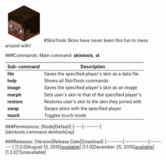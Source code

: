 ![SkinTools](images/icon.png)
#SkinTools
Skins have never been this fun to mess around with!

###Commands:
Main command: **skintools**, **st**

|Sub-command|Description|
|-----------|-----------|
|**file**|Saves the specified player's skin as a data file|
|**help**|Shows all SkinTools commands|
|**image**|Saves the specified player's skin as an image|
|**morph**|Sets user's skin to that of the specified player's|
|**restore**|Restores user's skin to the skin they joined with|
|**swap**|Swaps skins with the specified player|
|**touch**|Toggles touch mode|

###Permissions:
|Node|Default|
|----|:-------:|
|skintools.command.skintools|op|

###Releases:
|Version|Release Date|Download|
|:-------:|------------|:--------:|
|1.0.0|August 13, 2015|[available](http://forums.pocketmine.net/plugins/skintools.1364/download?version=2607)|
|1.1.0|December 25, 2015|[available](http://forums.pocketmine.net/plugins/skintools.1364/download?version=2984)|
|1.2.0|?|unavailable|